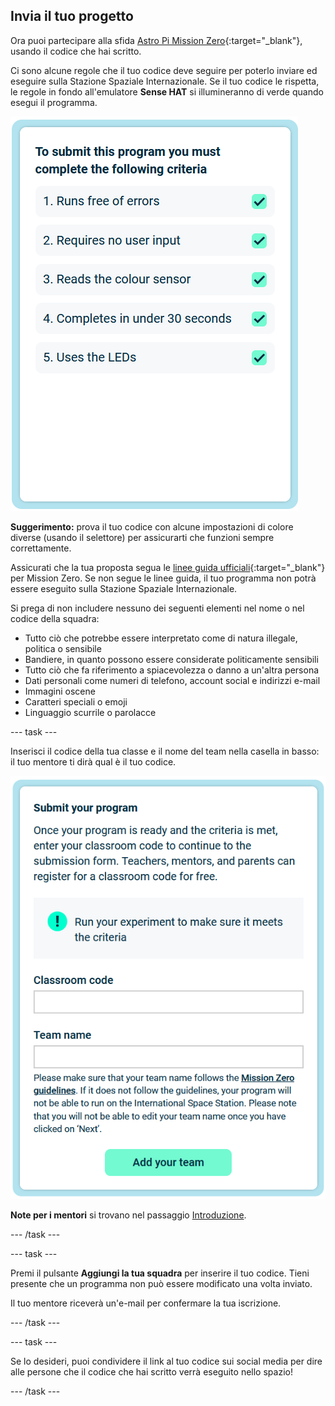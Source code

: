 ## Invia il tuo progetto

Ora puoi partecipare alla sfida [Astro Pi Mission Zero](https://astro-pi.org/mission-zero){:target="_blank"}, usando il codice che hai scritto.

Ci sono alcune regole che il tuo codice deve seguire per poterlo inviare ed eseguire sulla Stazione Spaziale Internazionale. Se il tuo codice le rispetta, le regole in fondo all'emulatore **Sense HAT** si illumineranno di verde quando esegui il programma.

![La pagina Mission Zero che mostra i criteri di verifica per il progetto.](images/rules.png)

**Suggerimento:** prova il tuo codice con alcune impostazioni di colore diverse (usando il selettore) per assicurarti che funzioni sempre correttamente.

Assicurati che la tua proposta segua le [linee guida ufficiali](https://astro-pi.org/mission-zero/guidelines){:target="_blank"} per Mission Zero. Se non segue le linee guida, il tuo programma non potrà essere eseguito sulla Stazione Spaziale Internazionale.

Si prega di non includere nessuno dei seguenti elementi nel nome o nel codice della squadra:

+ Tutto ciò che potrebbe essere interpretato come di natura illegale, politica o sensibile
+ Bandiere, in quanto possono essere considerate politicamente sensibili
+ Tutto ciò che fa riferimento a spiacevolezza o danno a un'altra persona
+ Dati personali come numeri di telefono, account social e indirizzi e-mail
+ Immagini oscene
+ Caratteri speciali o emoji
+ Linguaggio scurrile o parolacce

--- task ---

Inserisci il codice della tua classe e il nome del team nella casella in basso: il tuo mentore ti dirà qual è il tuo codice.

![Modulo per l'invio del codice di classe e nome della squadra](images/submission.png)

**Note per i mentori** si trovano nel passaggio [Introduzione](https://projects.raspberrypi.org/en/projects/astro-pi-mission-zero/0).

--- /task ---

--- task ---

Premi il pulsante **Aggiungi la tua squadra** per inserire il tuo codice. Tieni presente che un programma non può essere modificato una volta inviato.

Il tuo mentore riceverà un'e-mail per confermare la tua iscrizione.

--- /task ---

--- task ---

Se lo desideri, puoi condividere il link al tuo codice sui social media per dire alle persone che il codice che hai scritto verrà eseguito nello spazio!

--- /task ---
